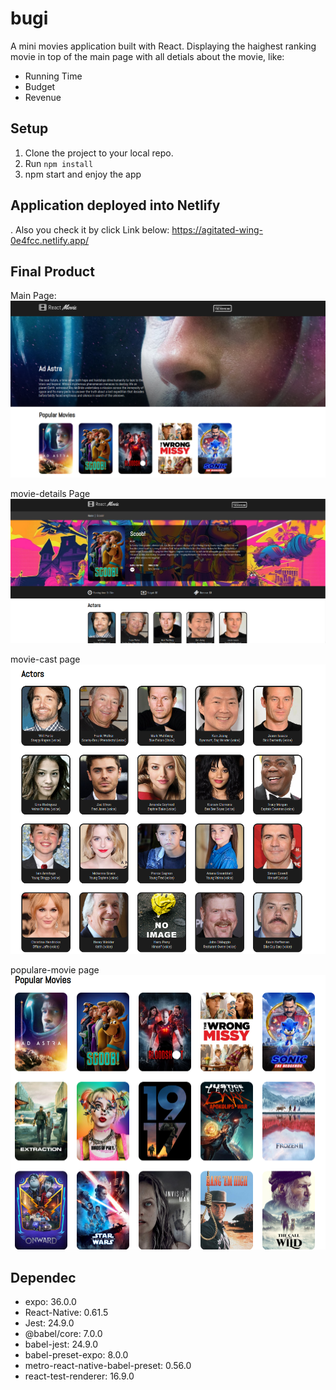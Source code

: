 # bugi
A mini movies application built with React.
Displaying the haighest ranking movie in top of the main page with all detials about the movie, like:

* Running Time
* Budget
* Revenue


## Setup

1. Clone the project to your local repo.
2. Run `npm install`
3. npm start and enjoy the app



## Application deployed into Netlify
. Also you check it by click Link below:
https://agitated-wing-0e4fcc.netlify.app/




## Final Product

Main Page:
!["Main Page"](https://github.com/Hayder-Suwaed/moviesapp/blob/master/public/images/mainpage.png)

movie-details Page
!["Movie-Details Page"](https://github.com/Hayder-Suwaed/moviesapp/blob/master/public/images/moviedetails.png)

movie-cast page
!["Movie-Cast Page"](https://github.com/Hayder-Suwaed/moviesapp/blob/master/public/images/actors.png)

populare-movie page
!["Popular-Movie Page"](https://github.com/Hayder-Suwaed/moviesapp/blob/master/public/images/popularmovies.png)





## Dependec
* expo: 36.0.0
* React-Native: 0.61.5
* Jest: 24.9.0
* @babel/core: 7.0.0
* babel-jest: 24.9.0
* babel-preset-expo: 8.0.0
* metro-react-native-babel-preset: 0.56.0
* react-test-renderer: 16.9.0